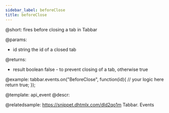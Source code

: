 ```yaml
---
sidebar_label: beforeClose
title: beforeClose
---          
```


@short: fires before closing a tab in Tabbar

@params:
- id 		string		the id of a closed tab

@returns:
- result	boolean		false - to prevent closing of a tab, otherwise true

@example:
tabbar.events.on("BeforeClose", function(id){
    // your logic here
    return true;
});


@template: api_event
@descr:

@relatedsample: https://snippet.dhtmlx.com/dld2qo1m	Tabbar. Events

